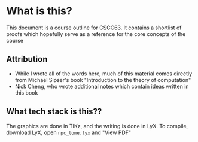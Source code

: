 # What is this?

This document is a course outline for CSCC63. It contains a shortlist of proofs which hopefully serve as a reference for the core concepts of the course

## Attribution

* While I wrote all of the words here, much of this material comes directly from Michael Sipser's book "Introduction to the theory of computation"
* Nick Cheng, who wrote additional notes which contain ideas written in this book

## What tech stack is this??

The graphics are done in TIKz, and the writing is done in LyX. To compile, download LyX, open `npc_tome.lyx` and "View PDF"

